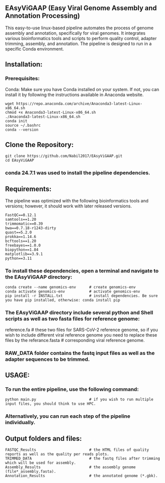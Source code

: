 
 ##                                                       **EAsyViGAAP (Easy Viral Genome Assembly and Annotation Processing)**            
                     

This easy-to-use linux-based pipeline automates the process of genome assembly and annotation, specifically for viral genomes.
It integrates various bioinformatics tools and scripts to perform quality control, adapter trimming, 
assembly, and annotation. The pipeline is designed to run in a specific Conda environment. 


## Installation:

### Prerequisites:
Conda: Make sure you have Conda installed on your system. If not, you can install it by following the instructions available in Anaconda website.

~~~
wget https://repo.anaconda.com/archive/Anaconda3-latest-Linux-x86_64.sh
chmod +x Anaconda3-latest-Linux-x86_64.sh
./Anaconda3-latest-Linux-x86_64.sh
conda init
source ~/.bashrc
conda --version
~~~
## Clone the Repository:
~~~
git clone https://github.com/Nabil2017/EAsyViGAAP.git
cd EAsyViGAAP
~~~
### conda 24.7.1 was used to install the pipeline dependencies.

## Requirements:
The pipeline was optimized with the following bioinformatics tools and versions; however, it should work with later released versions.
~~~
FastQC==0.12.1
samtools==1.20
trimmomatic==0.39
bwa==0.7.18-r1243-dirty
quast==5.2.0
prokka==1.14.6
bcftools==1.20
freebayes==1.0.0
biopython==1.84
matplotlib==3.9.1
python==3.11
~~~
### To install these dependencies, open a terminal and navigate to the EAsyViGAAP directory:
~~~
conda create --name genomics-env      # create genomics-env
conda activate genomics-env           # activate genomics-env
pip install -r INSTALL.txt            # install dependencies. Be sure you have pip installed, otherwise: conda install pip
~~~

### The EAsyViGAAP directory include several python and Shell scripts as well as two fasta files for reference genome:
reference.fa                          # these two files for SARS-CoV-2 reference genome, so if you wish to include different viral reference genome you need to replace these files by the 
referance.fasta                       # corresponding viral reference genome.

### RAW_DATA folder contains the fastq input files as well as the adapter sequences to be trimmed.

## USAGE:
### To run the entire pipeline, use the following command:
~~~
python main.py                        # if you wish to run multiple input files, you should think to use HPC.
~~~

### Alternatively, you can run each step of the pipeline individually.

## Output folders and files:
~~~
FASTQC_Results                        # the HTML files of quality reports as well as the quality per reads plots.
TRIMMED_DATA                          # the fastq files after trimming which will be used for assembly.
Assembly_Results                      # the assembly genome (file*_assembly.fasta).
Annotation_Results                    # the annotated genome (*.gbk).
~~~




